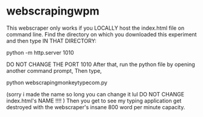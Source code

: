 # webscrapingwpm
This webscraper only works if you LOCALLY host the index.html file on command line.
Find the directory on which you downloaded this experiment and then type IN THAT DIRECTORY:

python -m http.server 1010

DO NOT CHANGE THE PORT 1010
After that, run the python file by opening another command prompt,
Then type, 

python webscrapingmonkeytypecom.py

(sorry i made the name so long you can change it lul DO NOT CHANGE index.html's NAME !!!! )
Then you get to see my typing application get destroyed with the webscraper's insane 800 word per minute capacity.
